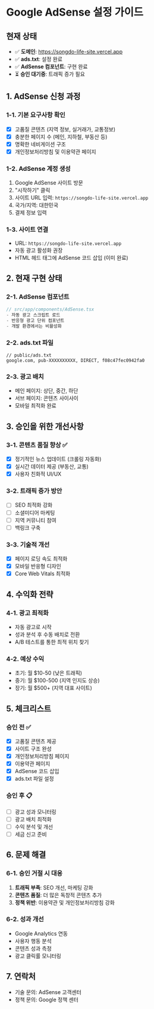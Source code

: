 # Google AdSense 설정 가이드

## 현재 상태
- ✅ **도메인**: https://songdo-life-site.vercel.app
- ✅ **ads.txt**: 설정 완료
- ✅ **AdSense 컴포넌트**: 구현 완료
- ⏳ **승인 대기중**: 트래픽 증가 필요

## 1. AdSense 신청 과정

### 1-1. 기본 요구사항 확인
- [x] 고품질 콘텐츠 (지역 정보, 실거래가, 교통정보)
- [x] 충분한 페이지 수 (메인, 지하철, 부동산 등)
- [x] 명확한 네비게이션 구조
- [x] 개인정보처리방침 및 이용약관 페이지

### 1-2. AdSense 계정 생성
1. Google AdSense 사이트 방문
2. "시작하기" 클릭
3. 사이트 URL 입력: `https://songdo-life-site.vercel.app`
4. 국가/지역: 대한민국
5. 결제 정보 입력

### 1-3. 사이트 연결
- URL: `https://songdo-life-site.vercel.app`
- 자동 광고 활성화 권장
- HTML 헤드 태그에 AdSense 코드 삽입 (이미 완료)

## 2. 현재 구현 상태

### 2-1. AdSense 컴포넌트
```typescript
// src/app/components/AdSense.tsx
- 자동 광고 스크립트 로드
- 반응형 광고 단위 컴포넌트
- 개발 환경에서는 비활성화
```

### 2-2. ads.txt 파일
```
// public/ads.txt
google.com, pub-XXXXXXXXXX, DIRECT, f08c47fec0942fa0
```

### 2-3. 광고 배치
- 메인 페이지: 상단, 중간, 하단
- 서브 페이지: 콘텐츠 사이사이
- 모바일 최적화 완료

## 3. 승인을 위한 개선사항

### 3-1. 콘텐츠 품질 향상 ✅
- [x] 정기적인 뉴스 업데이트 (크롤링 자동화)
- [x] 실시간 데이터 제공 (부동산, 교통)
- [x] 사용자 친화적 UI/UX

### 3-2. 트래픽 증가 방안
- [ ] SEO 최적화 강화
- [ ] 소셜미디어 마케팅
- [ ] 지역 커뮤니티 참여
- [ ] 백링크 구축

### 3-3. 기술적 개선
- [x] 페이지 로딩 속도 최적화
- [x] 모바일 반응형 디자인
- [x] Core Web Vitals 최적화

## 4. 수익화 전략

### 4-1. 광고 최적화
- 자동 광고로 시작
- 성과 분석 후 수동 배치로 전환
- A/B 테스트를 통한 최적 위치 찾기

### 4-2. 예상 수익
- 초기: 월 $10-50 (낮은 트래픽)
- 중기: 월 $100-500 (지역 인지도 상승)
- 장기: 월 $500+ (지역 대표 사이트)

## 5. 체크리스트

### 승인 전 ✅
- [x] 고품질 콘텐츠 제공
- [x] 사이트 구조 완성
- [x] 개인정보처리방침 페이지
- [x] 이용약관 페이지
- [x] AdSense 코드 삽입
- [x] ads.txt 파일 설정

### 승인 후 📋
- [ ] 광고 성과 모니터링
- [ ] 광고 배치 최적화
- [ ] 수익 분석 및 개선
- [ ] 세금 신고 준비

## 6. 문제 해결

### 6-1. 승인 거절 시 대응
1. **트래픽 부족**: SEO 개선, 마케팅 강화
2. **콘텐츠 품질**: 더 많은 독창적 콘텐츠 추가
3. **정책 위반**: 이용약관 및 개인정보처리방침 강화

### 6-2. 성과 개선
- Google Analytics 연동
- 사용자 행동 분석
- 콘텐츠 성과 측정
- 광고 클릭률 모니터링

## 7. 연락처
- 기술 문의: AdSense 고객센터
- 정책 문의: Google 정책 센터 